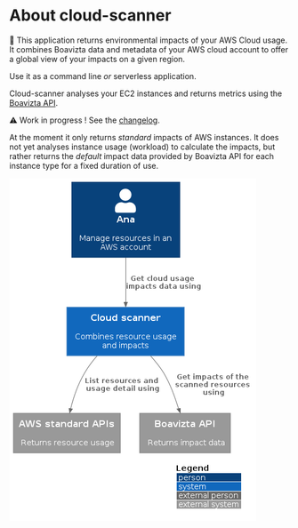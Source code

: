 # About cloud-scanner

🌳 This application returns environmental impacts of your AWS Cloud usage. It combines Boavizta data and metadata of your AWS cloud account to offer a global view of your impacts on a given region.

Use it as a command line _or_ serverless application. 

Cloud-scanner analyses your EC2 instances and returns metrics using the [Boavizta API](https://github.com/Boavizta/boaviztapi/).

⚠ Work in progress ! See the [changelog](https://github.com/Boavizta/cloud-scanner/blob/main/CHANGELOG.md).

At the moment it only returns _standard_ impacts of AWS instances. It does not yet analyses instance usage (workload) to calculate the impacts, but rather returns the _default_ impact data provided by Boavizta API for each instance type for a fixed duration of use.

![Scanner in context](../../out/docs/cloud-scanner-system-in-context/cloud-scanner-system-in-context.png)